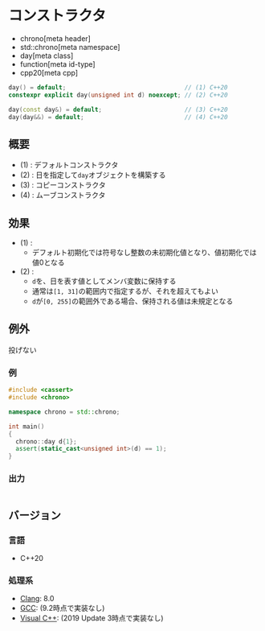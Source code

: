 # コンストラクタ
* chrono[meta header]
* std::chrono[meta namespace]
* day[meta class]
* function[meta id-type]
* cpp20[meta cpp]

```cpp
day() = default;                                 // (1) C++20
constexpr explicit day(unsigned int d) noexcept; // (2) C++20

day(const day&) = default;                       // (3) C++20
day(day&&) = default;                            // (4) C++20
```

## 概要
- (1) : デフォルトコンストラクタ
- (2) : 日を指定して`day`オブジェクトを構築する
- (3) : コピーコンストラクタ
- (4) : ムーブコンストラクタ


## 効果
- (1) :
    - デフォルト初期化では符号なし整数の未初期化値となり、値初期化では値0となる
- (2) :
    - `d`を、日を表す値としてメンバ変数に保持する
    - 通常は`[1, 31]`の範囲内で指定するが、それを超えてもよい
    - `d`が`[0, 255]`の範囲外である場合、保持される値は未規定となる


## 例外
投げない


### 例
```cpp example
#include <cassert>
#include <chrono>

namespace chrono = std::chrono;

int main()
{
  chrono::day d{1};
  assert(static_cast<unsigned int>(d) == 1);
}
```

### 出力
```
```

## バージョン
### 言語
- C++20

### 処理系
- [Clang](/implementation.md#clang): 8.0
- [GCC](/implementation.md#gcc): (9.2時点で実装なし)
- [Visual C++](/implementation.md#visual_cpp): (2019 Update 3時点で実装なし)
